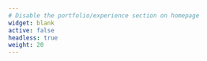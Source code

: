```yaml
---
# Disable the portfolio/experience section on homepage
widget: blank
active: false
headless: true
weight: 20
---
```

